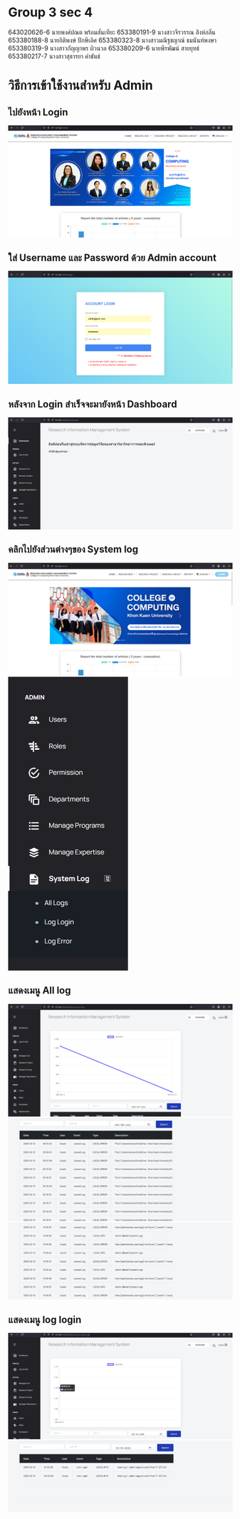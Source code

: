 # Group 3 sec 4
643020626-6	นายพงศ์ปณต พร้อมสันเทียะ
653380191-9	นางสาวจีรวรรณ สิงห์กลิ่น
653380188-8	นายกิติพงษ์ ปักษีเลิศ
653380323-8	นางสาวมณิฐชญาณ์ ธมนันท์พงษา
653380319-9	นางสาวกัญญาพร ผิวนวล
653380209-6	นายพีรพัฒน์ สายยุทธ์
653380217-7	นางสาวสุธารยา คำขันธ์

# วิธีการเข้าใช้งานสำหรับ Admin
## ไปยังหน้า Login
![1](img/Home.png)
## ใส่ Username และ Password ด้วย Admin account
![2](img/Accountlogin.png)
## หลังจาก Login สำเร็จจะมายังหน้า Dashboard
![3](img/Research.png)

## คลิกไปยังส่วนต่างๆของ System log


![4](img/home2.png)
![5](img/Admin1.png)
## แสดงเมนู All log
![6](img/graphlog.png)
![7](img/date1.png)
![8](img/Date2.png)
## แสดงเมนู log login
![9](img/Graph.png)
![10](img/Date.png)
